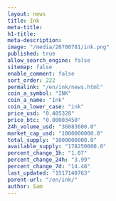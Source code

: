 ```yaml
---
layout: news
title: Ink
meta-title: 
h1-title: 
meta-description: 
image: "/media/20780781/ink.png"
published: true
allow_search_engine: false
sitemap: false
enable_comment: false
sort_order: 222
permalink: "/en/ink/news.html"
coin_a_symbol: "INK"
coin_a_name: "Ink"
coin_a_lower_case: "ink"
price_usd: "0.405328"
price_btc: "0.00003450"
24h_volume_usd: "36083600.0"
market_cap_usd: "1000000000.0"
total_supply: "1000000000.0"
available_supply: "178250000.0"
percent_change_1h: "1.07"
percent_change_24h: "3.99"
percent_change_7d: "14.48"
last_updated: "1517140763"
parent-url: "/en/ink/"
author: Sam
---
```


